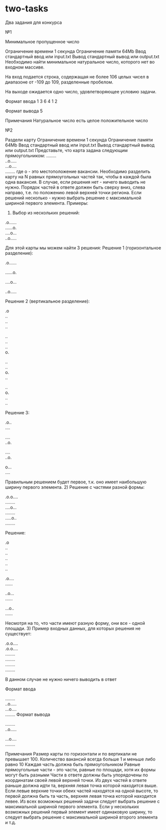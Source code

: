# two-tasks
Два задания для конкурса

№1

Минимальное пропущенное число

Ограничение времени	1 секунда
Ограничение памяти	64Mb
Ввод	стандартный ввод или input.txt
Вывод	стандартный вывод или output.txt
Необходимо найти минимальное натуральное число, которого нет во входном массиве.

На вход подается строка, содержащая не более 106 целых чисел в диапазоне от -109 до 109, разделенные пробелом.

На выходе ожидается одно число, удовлетворяющее условию задачи.

Формат ввода
1 3 6 4 1 2

Формат вывода
5

Примечания
Натуральное число есть целое положительное число

№2

Раздели карту
Ограничение времени	1 секунда
Ограничение памяти	64Mb
Ввод	стандартный ввод или input.txt
Вывод	стандартный вывод или output.txt
Представьте, что карта задана следующим прямоугольником:
........  
..o.....  
...o....  
........
где о - это местоположение вакансии. Необходимо разделить карту на N равных прямоугольных частей так, чтобы в каждой была одна вакансия. В случае, если решения нет - ничего выводить не нужно.
Порядок частей в ответе должен быть сверху вниз, слева направо, т.е. по положению левой верхней точки региона.
Если решений несколько - нужно выбрать решение с максимальной шириной первого элемента.
Примеры:
1) Выбор из нескольких решений:

.o......  
......o.  
....o...  
..o.....

Для этой карты мы можем найти 3 решения:
Решение 1 (горизонтальное разделение):

.o......  
 
......o.  
 
....o...  
 
..o.....

Решение 2 (вертикальное разделение):

.o  
..  
..  
..  
 
..  
..  
..  
o.  
 
..  
..  
o.  
..  
 
..  
o.  
..  
..

Решение 3:

.o..  
....  
 
....  
..o.  
 
....  
..o.  
 
 
o...  
....

Правильным решением будет первое, т.к. оно имеет наибольшую ширину первого элемента.
2) Решение с частями разной формы:

.o.o....  
........  
....o...  
........  
.....o..  
........

Решение:

.o  
..  
..  
..  
..  
..  
 
.o....  
......  
 
..o...  
......  
 
...o..  
......

Несмотря на то, что части имеют разную форму, они все - одной площади.
3) Пример входных данных, для которых решения не существует:

.o.o....  
.o.o....  
........  
........  
........  
........

В данном случае не нужно ничего выводить в ответ

Формат ввода

........  
..o.....  
...o....  
........
Формат вывода

........  
..o.....  
 
...o....  
........

Примечания
Размер карты по горизонтали и по вертикали не превышает 100.
Количество вакансий всегда больше 1 и меньше либо равно 10
Каждая часть должна быть прямоугольником
Равные прямоугольные части - это части, равные по площади, хотя их формы могут быть разными
Части в ответе должны быть упорядочены по координатам своей левой верхней точки. Из двух частей в ответе раньше должна идти та, верхняя левая точка которой находится выше. Если левые верхние точки обеих частей находятся на одной высоте, то первой должна быть та часть, верхняя левая точка которой находится левее.
Из всех возможных решений задачи следует выбрать решение с максимальной шириной первого элемента. Если у нескольких возможных решений первый элемент имеет одинаковую ширину, то следует выбрать решение с максимальной шириной второго элемента и т.д.
